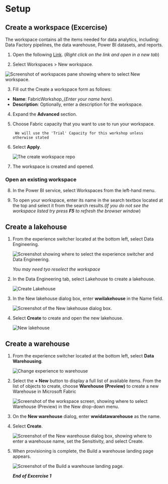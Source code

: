 # Setup

## Create a workspace (Excercise)
The workspace contains all the items needed for data analytics, including: Data Factory pipelines, the data warehouse, Power BI datasets, and reports.

1. Open the following [Link](https://app.powerbi.com). (*Right click on the link and open in a new tab*)

2. Select Workspaces > New workspace.

![Screenshot of workspaces pane showing where to select New workspace.](/images/create-new-workspace.png)

3. Fill out the Create a workspace form as follows:

 - **Name**: FabricWorkshop_{*Enter your name here*}.
 - **Description**: Optionally, enter a description for the workspace.

4. Expand the **Advanced** section.

5. Choose Fabric capacity that you want to use to run your workspace. 

        We will use the 'Trial' Capacity for this workshop unless otherwise stated 

6. Select **Apply**. 

    ![The create workspace repo](/images/CreateWorkspace.png)

7. The workspace is created and opened.

### Open an existing workspace

8. In the Power BI service, select Workspaces from the left-hand menu.

9. To open your workspace, enter its name in the search textbox located at the top and select it from the search results.(*If you do not see the workspace listed try press **F5** to refresh the browser window*)

## Create a lakehouse


1. From the experience switcher located at the bottom left, select Data Engineering.

    ![Screenshot showing where to select the experience switcher and Data Engineering.](/images/workload-switch-data-engineering.png)


    *You may need tyo reselect the workspace*

2. In the Data Engineering tab, select Lakehouse to create a lakehouse.

    ![Create Lakehouse](/images/Create-lakehouse.png)

3. In the New lakehouse dialog box, enter **wwilakehouse** in the Name field.

    ![Screenshot of the New lakehouse dialog box.](/images/new-lakehouse-name.png)

4. Select **Create** to create and open the new lakehouse.

    ![New lakehouse](/images/new-lakehouse.png)


## Create a warehouse

1. From the experience switcher located at the bottom left, select **Data Warehousing**.

    ![Change experience to warehouse](/images/change-to-datawarehouse.png)

2. Select the **+ New** button to display a full list of available items. From the list of objects to create, choose **Warehouse (Preview)** to create a new Warehouse in Microsoft Fabric

    ![Screenshot of the workspace screen, showing where to select Warehouse (Preview) in the New drop-down menu.](/images/create-warehouse.png)

3. On the **New warehouse** dialog, enter **wwidatawarehouse** as the name.

4. Select **Create**.

    ![Screenshot of the New warehouse dialog box, showing where to enter a warehouse name, set the Sensitivity, and select Create.](/images/Save-warehouse.png)

5. When provisioning is complete, the Build a warehouse landing page appears.

    ![Screenshot of the Build a warehouse landing page.](/images/New-warehouse.png)

    ***End of Excercise 1***